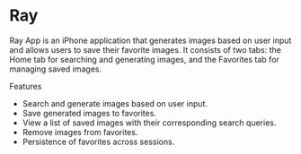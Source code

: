 # Ray

Ray App is an iPhone application that generates images based on user input and allows users to save their favorite images.
It consists of two tabs: the Home tab for searching and generating images, and the Favorites tab for managing saved images.

Features
- Search and generate images based on user input.
- Save generated images to favorites.
- View a list of saved images with their corresponding search queries.
- Remove images from favorites.
- Persistence of favorites across sessions.
